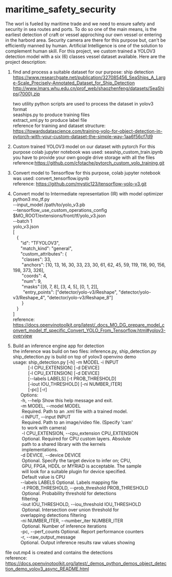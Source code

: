 # maritime_safety_security
The worl is fueled by maritime trade and we need to ensure safety and security in sea routes and ports. To do so one of the main means, is the  earliest detection of craft or vessel  approching our own vessel or entering in the harbord area. Security camera are there for this purpose but, can't be  efficiently manned by human. Artificial Intelligence is one of the solution to complement human skill.
For this project, we custom trained a YOLOV3 detection model with a six (6) classes vessel dataset available. Here are the project description:
1. find and process a suitable dataset for our purpose: ship detection<br/>
   https://www.researchgate.net/publication/327085456_SeaShips_A_Large-Scale_Precisely-Annotated_Dataset_for_Ship_Detection
   http://www.lmars.whu.edu.cn/prof_web/shaozhenfeng/datasets/SeaShips(7000).zip<br/>
   
    two utility python scripts are used to process the dataset in yolov3 format<br/>
       seaships.py to produce training  files<br/> 
       extract_xml.py to produce label file<br/>
  reference for training and dataset structure: https://towardsdatascience.com/training-yolo-for-object-detection-in-pytorch-with-your-custom-dataset-the-simple-way-1aa6f56cf7d9<br/>
                          
2. Custom trained YOLOV3  model on our dataset with pytorch
   For this purpose colab jupyter notebook was used: seaship_custom_train.ipynb
   you have to provide your own google drive storage with all the files<br/>
   reference:https://github.com/cfotache/pytorch_custom_yolo_training.git<br/>
3. Convert model to Tensorflow 
   for this purpose, colab jupyter notebook was used: convert_tensorflow.ipynb<br/>
   reference: https://github.com/mystic123/tensorflow-yolo-v3.git<br/>
4. Convert model to Intermediate representation (IR) with model optimizer<br/>
    python3 mo_tf.py<br/>
                    --input_model /path/to/yolo_v3.pb<br/>
                    --tensorflow_use_custom_operations_config $MO_ROOT/extensions/front/tf/yolo_v3.json<br/>
                     --batch 1<br/>
   yolo_v3.json<br/> 
   [<br/>
  &nbsp;&nbsp;&nbsp;{<br/>
    &nbsp;&nbsp;&nbsp;&nbsp;&nbsp;&nbsp;"id": "TFYOLOV3",<br/> 
    &nbsp;&nbsp;&nbsp;&nbsp;&nbsp;&nbsp;"match_kind": "general",<br/>
    &nbsp;&nbsp;&nbsp;&nbsp;&nbsp;&nbsp;"custom_attributes": {<br/>
      &nbsp;&nbsp;&nbsp;&nbsp;&nbsp;&nbsp;&nbsp;"classes": 33,<br/>
      &nbsp;&nbsp;&nbsp;&nbsp;&nbsp;&nbsp;&nbsp;"anchors": [10, 13, 16, 30, 33, 23, 30, 61, 62, 45, 59, 119, 116, 90, 156, 198, 373, 326],<br/>
      &nbsp;&nbsp;&nbsp;&nbsp;&nbsp;&nbsp;&nbsp;"coords": 4,<br/>
      &nbsp;&nbsp;&nbsp;&nbsp;&nbsp;&nbsp;&nbsp;"num": 9,<br/>
      &nbsp;&nbsp;&nbsp;&nbsp;&nbsp;&nbsp;&nbsp;"masks":[[6, 7, 8], [3, 4, 5], [0, 1, 2]],<br/>
     &nbsp;&nbsp;&nbsp;&nbsp;&nbsp;&nbsp;&nbsp; "entry_points": ["detector/yolo-v3/Reshape", "detector/yolo-v3/Reshape_4", "detector/yolo-v3/Reshape_8"]<br/>
   &nbsp;&nbsp;&nbsp;&nbsp;&nbsp;&nbsp; }<br/>
  &nbsp;&nbsp;&nbsp;}<br/>
]<br/>
   reference: https://docs.openvinotoolkit.org/latest/_docs_MO_DG_prepare_model_convert_model_tf_specific_Convert_YOLO_From_Tensorflow.html#yolov3-overview<br/>
5. Build an inference engine app for  detection<br/>
the inference was build on two files: inference.py, ship_detection.py<br/>
ship_detection.py is build on top of yolov3 openvino demo<br/>
usage: ship_detection.py [-h] -m MODEL -i INPUT<br/>
&nbsp;&nbsp;&nbsp;&nbsp;&nbsp;&nbsp;&nbsp;&nbsp;&nbsp;&nbsp;&nbsp;&nbsp;[-l CPU_EXTENSION] [-d DEVICE]<br/>
&nbsp;&nbsp;&nbsp;&nbsp;&nbsp;&nbsp;&nbsp;&nbsp;&nbsp;&nbsp;&nbsp;&nbsp;[-l CPU_EXTENSION] [-d DEVICE]<br/>
&nbsp;&nbsp;&nbsp;&nbsp;&nbsp;&nbsp;&nbsp;&nbsp;&nbsp;&nbsp;&nbsp;&nbsp;[--labels LABELS] [-t PROB_THRESHOLD]<br/>
&nbsp;&nbsp;&nbsp;&nbsp;&nbsp;&nbsp;&nbsp;&nbsp;&nbsp;&nbsp;&nbsp;&nbsp;[-iout IOU_THRESHOLD] [-ni NUMBER_ITER]<br/>
&nbsp;&nbsp;&nbsp;&nbsp;&nbsp;&nbsp;&nbsp;&nbsp;&nbsp;&nbsp;&nbsp;&nbsp;[-pc] [-r]<br/>
&nbsp;&nbsp;&nbsp;&nbsp;&nbsp;&nbsp;Options:<br/>
     &nbsp;&nbsp;&nbsp;&nbsp;&nbsp;&nbsp;-h, --help            Show this help message and exit.<br/>
     &nbsp;&nbsp;&nbsp;&nbsp;&nbsp;&nbsp;-m MODEL, --model MODEL<br/>
     &nbsp;&nbsp;&nbsp;&nbsp;&nbsp;&nbsp;                   Required. Path to an .xml file with a trained model.<br/>
  &nbsp;&nbsp;&nbsp;&nbsp;&nbsp;&nbsp;-i INPUT, --input INPUT<br/>
    &nbsp;&nbsp;&nbsp;&nbsp;&nbsp;&nbsp;                    Required. Path to an image/video file. (Specify 'cam'<br/>
     &nbsp;&nbsp;&nbsp;&nbsp;&nbsp;&nbsp;                   to work with camera)<br/>
 &nbsp;&nbsp;&nbsp;&nbsp;&nbsp;&nbsp; -l CPU_EXTENSION, --cpu_extension CPU_EXTENSION<br/>
 &nbsp;&nbsp;&nbsp;&nbsp;&nbsp;&nbsp;                       Optional. Required for CPU custom layers. Absolute<br/>
 &nbsp;&nbsp;&nbsp;&nbsp;&nbsp;&nbsp;                       path to a shared library with the kernels<br/>
 &nbsp;&nbsp;&nbsp;&nbsp;&nbsp;&nbsp;                       implementations.<br/>
  &nbsp;&nbsp;&nbsp;&nbsp;&nbsp;&nbsp;-d DEVICE, --device DEVICE<br/>
  &nbsp;&nbsp;&nbsp;&nbsp;&nbsp;&nbsp;                      Optional. Specify the target device to infer on; CPU,<br/>
  &nbsp;&nbsp;&nbsp;&nbsp;&nbsp;&nbsp;                      GPU, FPGA, HDDL or MYRIAD is acceptable. The sample<br/>
  &nbsp;&nbsp;&nbsp;&nbsp;&nbsp;&nbsp;                      will look for a suitable plugin for device specified.<br/>
  &nbsp;&nbsp;&nbsp;&nbsp;&nbsp;&nbsp;                      Default value is CPU<br/>
  &nbsp;&nbsp;&nbsp;&nbsp;&nbsp;&nbsp;--labels LABELS       Optional. Labels mapping file<br/>
 &nbsp;&nbsp;&nbsp;&nbsp;&nbsp;&nbsp; -t PROB_THRESHOLD, --prob_threshold PROB_THRESHOLD<br/>
  &nbsp;&nbsp;&nbsp;&nbsp;&nbsp;&nbsp;                      Optional. Probability threshold for detections<br/>
   &nbsp;&nbsp;&nbsp;&nbsp;&nbsp;&nbsp;                     filtering<br/>
  &nbsp;&nbsp;&nbsp;&nbsp;&nbsp;&nbsp;-iout IOU_THRESHOLD, --iou_threshold IOU_THRESHOLD<br/>
   &nbsp;&nbsp;&nbsp;&nbsp;&nbsp;&nbsp;                     Optional. Intersection over union threshold for<br/>
                        &nbsp;&nbsp;&nbsp;&nbsp;&nbsp;&nbsp;overlapping detections filtering<br/>
  &nbsp;&nbsp;&nbsp;&nbsp;&nbsp;&nbsp;-ni NUMBER_ITER, --number_iter NUMBER_ITER<br/>
  &nbsp;&nbsp;&nbsp;&nbsp;&nbsp;&nbsp;                      Optional. Number of inference iterations<br/>
  &nbsp;&nbsp;&nbsp;&nbsp;&nbsp;&nbsp;-pc, --perf_counts    Optional. Report performance counters<br/>
  &nbsp;&nbsp;&nbsp;&nbsp;&nbsp;&nbsp;-r, --raw_output_message<br/>
  &nbsp;&nbsp;&nbsp;&nbsp;&nbsp;&nbsp;Optional. Output inference results raw values showing<br/>
                       
                        
 file out.mp4 is created and contains the detections<br/>
reference: https://docs.openvinotoolkit.org/latest/_demos_python_demos_object_detection_demo_yolov3_async_README.html<br/>
